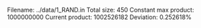 Filename: ../data/1_RAND.in
Total size: 450
Constant max product: 1000000000
Current product: 1002526182
Deviation: 0.252618%
